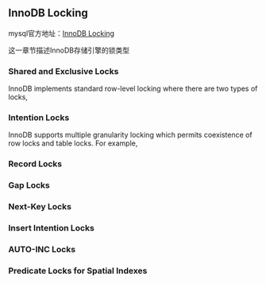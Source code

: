## InnoDB Locking
mysql官方地址：[InnoDB Locking](https://dev.mysql.com/doc/refman/5.7/en/innodb-locking.html)

这一章节描述InnoDB存储引擎的锁类型

### Shared and Exclusive Locks
InnoDB implements standard row-level locking where there are two types of locks,

### Intention Locks
InnoDB supports multiple granularity locking which permits coexistence of row locks and table locks. For example,

### Record Locks

### Gap Locks

### Next-Key Locks

### Insert Intention Locks

### AUTO-INC Locks

### Predicate Locks for Spatial Indexes

